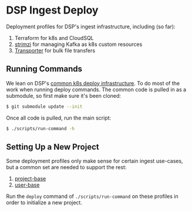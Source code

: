 # DSP Ingest Deploy
Deployment profiles for DSP's ingest infrastructure, including (so far):
1. Terraform for k8s and CloudSQL
2. [strimzi](https://github.com/strimzi/strimzi-kafka-operator) for managing Kafka as k8s custom resources
3. [Transporter](https://github.com/DataBiosphere/transporter) for bulk file transfers

## Running Commands
We lean on DSP's [common k8s deploy infrastructure](https://github.com/broadinstitute/dsp-k8s-deploy). To do
most of the work when running deploy commands. The common code is pulled in as a submodule, so first make
sure it's been cloned:
```bash
$ git submodule update --init
```

Once all code is pulled, run the main script:
```bash
$ ./scripts/run-command -h
```

## Setting Up a New Project
Some deployment profiles only make sense for certain ingest use-cases, but a common set are needed to
support the rest:
1. [project-base](profiles/project-base/README.md)
2. [user-base](profiles/user-base/README.md)

Run the `deploy` command of `./scripts/run-command` on these profiles in order to initialize a new project.
